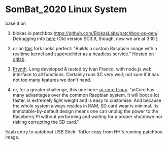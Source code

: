 # SomBat_2020 Linux System
 
 base it on

1.  blokas.io patchbox 
 https://github.com/BlokasLabs/patchbox-os-gen/. 
 Debugging info [here](https://community.blokas.io/t/supercollider-headless-autostart-and-or-single-click-sh/246/18) (Old version SC3.9, though, now we are at 3.10 )
 

2. or on [this](http://sns.nerdkram.net/) fork looks perfect: 
"Builds a custom Raspbian image with a realtime kernel and supercollider as a headless service."
Hosted on [gitlab](https://gitlab.com/sns-bucket/sns-pi-gen). 

3. [Prynth](https://prynth.github.io/). Long developed & tested by Ivan Franco. with node.js web interface to all functions. Certainly runs SC very well; not sure if it has not too many features we don't need. 

3. or, for a greater challenge, this one here: [pi-core Linux](https://www.fredrikolofsson.com/f0blog/?q=node/672). "piCore has many advantages over the common Raspbian system. It will boot a lot faster, is extremely light weight and is easy to customise. And because the whole system always resides in RAM, SD card wear is minimal.
Its immutable-by-default design means one can unplug the power to the Raspberry Pi without performing and waiting for a proper shutdown nor risking corrupting the SD card."


fstab entry to autoboot USB Stick:
ToDo: copy from HH's running patchbox image. 